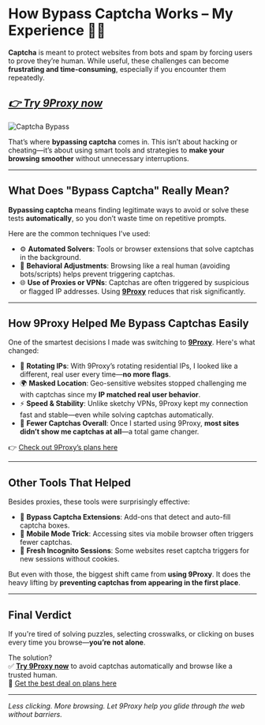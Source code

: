 # How Bypass Captcha Works – My Experience 🤖✅

**Captcha** is meant to protect websites from bots and spam by forcing users to prove they’re human. While useful, these challenges can become **frustrating and time-consuming**, especially if you encounter them repeatedly.
## ***[👉 Try 9Proxy now](https://the9proxy.short.gy/home-github-james2k4)***

![Captcha Bypass](https://vatvostudio.vn/wp-content/uploads/2023/08/CAPTCHA.jpg)

That’s where **bypassing captcha** comes in. This isn’t about hacking or cheating—it’s about using smart tools and strategies to **make your browsing smoother** without unnecessary interruptions.

---

## What Does "Bypass Captcha" Really Mean?

**Bypassing captcha** means finding legitimate ways to avoid or solve these tests **automatically**, so you don’t waste time on repetitive prompts.

Here are the common techniques I’ve used:

- ⚙️ **Automated Solvers**: Tools or browser extensions that solve captchas in the background.
- 🧠 **Behavioral Adjustments**: Browsing like a real human (avoiding bots/scripts) helps prevent triggering captchas.
- 🌐 **Use of Proxies or VPNs**: Captchas are often triggered by suspicious or flagged IP addresses. Using **[9Proxy](https://the9proxy.short.gy/home-github-james2k4)** reduces that risk significantly.

---

## How 9Proxy Helped Me Bypass Captchas Easily

One of the smartest decisions I made was switching to **[9Proxy](https://the9proxy.short.gy/home-github-james2k4)**. Here's what changed:

- 🔁 **Rotating IPs**: With 9Proxy’s rotating residential IPs, I looked like a different, real user every time—**no more flags**.
- 🌍 **Masked Location**: Geo-sensitive websites stopped challenging me with captchas since my **IP matched real user behavior**.
- ⚡ **Speed & Stability**: Unlike sketchy VPNs, 9Proxy kept my connection fast and stable—even while solving captchas automatically.
- 🤖 **Fewer Captchas Overall**: Once I started using 9Proxy, **most sites didn’t show me captchas at all**—a total game changer.

👉 [Check out 9Proxy’s plans here](https://the9proxy.short.gy/pricing-github-james2k4)

---

## Other Tools That Helped

Besides proxies, these tools were surprisingly effective:

- 🔌 **Bypass Captcha Extensions**: Add-ons that detect and auto-fill captcha boxes.
- 📱 **Mobile Mode Trick**: Accessing sites via mobile browser often triggers fewer captchas.
- 🔄 **Fresh Incognito Sessions**: Some websites reset captcha triggers for new sessions without cookies.

But even with those, the biggest shift came from **using 9Proxy**. It does the heavy lifting by **preventing captchas from appearing in the first place**.

---

## Final Verdict

If you're tired of solving puzzles, selecting crosswalks, or clicking on buses every time you browse—**you’re not alone**.

The solution?  
✅ **[Try 9Proxy now](https://the9proxy.short.gy/home-github-james2k4)** to avoid captchas automatically and browse like a trusted human.  
💸 [Get the best deal on plans here](https://the9proxy.short.gy/pricing-github-james2k4)

---

*Less clicking. More browsing. Let 9Proxy help you glide through the web without barriers.*
